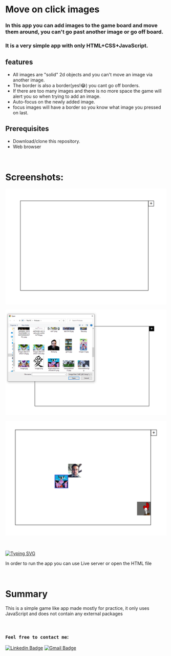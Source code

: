 # Move on click images
### In this app you can add images to the game board and move them around, you can't go past another image or go off board.

### It is a very simple app with only HTML+CSS+JavaScript.

## features
* All images are "solid" 2d objects and you can't move an image via another image.
* The border is also a border(yes!😂) you cant go off borders.
* If there are too many images and there is no more space the game will alert you so when trying to add an image.
* Auto-focus on the newly added image.
* focus images will have a border so you know what image you pressed on last.

## Prerequisites
* Download/clone this repository.
* Web browser

<br>

# Screenshots:
![plot](./screenshots/screenshot1.png) 

![plot](./screenshots/screenshot2.png) 

![plot](./screenshots/screenshot3.png) 


<br>


[![Typing SVG](https://readme-typing-svg.demolab.com?font=Roboto&weight=900&size=24&duration=100&pause=2000&color=5e0acc&repeat=false&width=500&height=34&lines=Deployment)](https://git.io/typing-svg)

In order to run the app you can use Live server or open the HTML file 

<br>


# Summary
This is a simple game like app made mostly for practice, it only uses JavaScript and does not contain any external packages

<br>

### `Feel free to contact me`:


[![Linkedin Badge](https://img.shields.io/badge/-Elad%20Harel-blue?style=flat-square&logo=Linkedin&logoColor=white&link&=https://www.linkedin.com/in/elad-harel-06ab61183/)](https://www.linkedin.com/in/elad-harel-06ab61183/)
[![Gmail Badge](https://img.shields.io/badge/-Eladjmc88@gmail.com-c14438?style=flat-square&logo=Gmail&logoColor=white&link=mailto:Eladjmc88@gmail.com)](mailto:benben95939@gmail.com)

